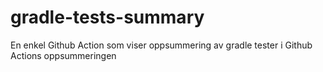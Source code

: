 # gradle-tests-summary
En enkel Github Action som viser oppsummering av gradle tester i Github Actions oppsummeringen
